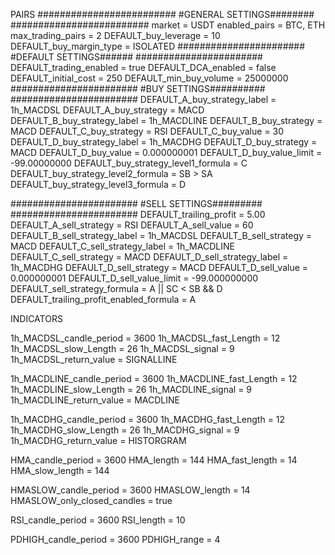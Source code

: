 PAIRS
#########################
#GENERAL SETTINGS########
#########################
market = USDT
enabled_pairs = BTC, ETH
max_trading_pairs = 2
DEFAULT_buy_leverage = 10
DEFAULT_buy_margin_type = ISOLATED
#######################
#DEFAULT SETTINGS######
#######################
DEFAULT_trading_enabled = true
DEFAULT_DCA_enabled = false
DEFAULT_initial_cost = 250
DEFAULT_min_buy_volume = 25000000
#######################
#BUY SETTINGS##########
#######################
DEFAULT_A_buy_strategy_label = 1h_MACDSL
DEFAULT_A_buy_strategy = MACD
DEFAULT_B_buy_strategy_label = 1h_MACDLINE
DEFAULT_B_buy_strategy = MACD
DEFAULT_C_buy_strategy = RSI
DEFAULT_C_buy_value = 30
DEFAULT_D_buy_strategy_label = 1h_MACDHG
DEFAULT_D_buy_strategy = MACD
DEFAULT_D_buy_value = 0.000000001
DEFAULT_D_buy_value_limit = -99.00000000
DEFAULT_buy_strategy_level1_formula = C
DEFAULT_buy_strategy_level2_formula = SB > SA
DEFAULT_buy_strategy_level3_formula = D

#######################
#SELL SETTINGS#########
#######################
DEFAULT_trailing_profit = 5.00
DEFAULT_A_sell_strategy = RSI
DEFAULT_A_sell_value = 60
DEFAULT_B_sell_strategy_label = 1h_MACDSL
DEFAULT_B_sell_strategy = MACD
DEFAULT_C_sell_strategy_label = 1h_MACDLINE
DEFAULT_C_sell_strategy = MACD
DEFAULT_D_sell_strategy_label = 1h_MACDHG
DEFAULT_D_sell_strategy = MACD
DEFAULT_D_sell_value = 0.000000001
DEFAULT_D_sell_value_limit = -99.000000000
DEFAULT_sell_strategy_formula = A || SC < SB && D
DEFAULT_trailing_profit_enabled_formula = A

INDICATORS

1h_MACDSL_candle_period = 3600
1h_MACDSL_fast_Length = 12
1h_MACDSL_slow_Length = 26
1h_MACDSL_signal = 9
1h_MACDSL_return_value = SIGNALLINE

1h_MACDLINE_candle_period = 3600
1h_MACDLINE_fast_Length = 12
1h_MACDLINE_slow_Length = 26
1h_MACDLINE_signal = 9
1h_MACDLINE_return_value = MACDLINE

1h_MACDHG_candle_period = 3600
1h_MACDHG_fast_Length = 12
1h_MACDHG_slow_Length = 26
1h_MACDHG_signal = 9
1h_MACDHG_return_value = HISTORGRAM

HMA_candle_period = 3600
HMA_length = 144
HMA_fast_length = 14
HMA_slow_length = 144

HMASLOW_candle_period = 3600
HMASLOW_length = 14
HMASLOW_only_closed_candles = true

RSI_candle_period = 3600
RSI_length = 10

PDHIGH_candle_period = 3600
PDHIGH_range = 4
